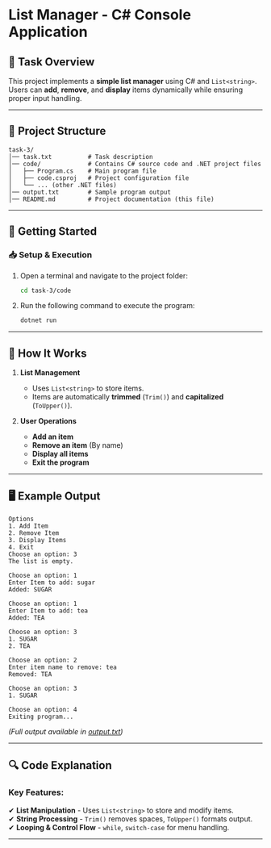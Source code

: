
# List Manager - C# Console Application

## 📌 Task Overview
This project implements a **simple list manager** using C# and `List<string>`.  
Users can **add**, **remove**, and **display** items dynamically while ensuring proper input handling.  

---

## 📁 Project Structure
```
task-3/
│── task.txt          # Task description
│── code/             # Contains C# source code and .NET project files
│   ├── Program.cs    # Main program file
│   ├── code.csproj   # Project configuration file
│   └── ... (other .NET files)
│── output.txt        # Sample program output
│── README.md         # Project documentation (this file)
```

---

## 🚀 Getting Started

### **📥 Setup & Execution**
1. Open a terminal and navigate to the project folder:
   ```sh
   cd task-3/code
   ```
2. Run the following command to execute the program:
   ```sh
   dotnet run
   ```

---

## 📜 How It Works
1. **List Management**
   - Uses `List<string>` to store items.
   - Items are automatically **trimmed** (`Trim()`) and **capitalized** (`ToUpper()`).

2. **User Operations**
   - **Add an item**  
   - **Remove an item** (By name)
   - **Display all items**
   - **Exit the program**

---

## 🖥️ Example Output
```
Options
1. Add Item
2. Remove Item
3. Display Items
4. Exit
Choose an option: 3
The list is empty.

Choose an option: 1
Enter Item to add: sugar
Added: SUGAR

Choose an option: 1
Enter Item to add: tea
Added: TEA

Choose an option: 3
1. SUGAR
2. TEA

Choose an option: 2
Enter item name to remove: tea
Removed: TEA

Choose an option: 3
1. SUGAR

Choose an option: 4
Exiting program...
```
_(Full output available in [output.txt](output.txt))_

---

## 🔍 Code Explanation

### **Key Features:**
✔ **List Manipulation** - Uses `List<string>` to store and modify items.  
✔ **String Processing** - `Trim()` removes spaces, `ToUpper()` formats output.  
✔ **Looping & Control Flow** - `while`, `switch-case` for menu handling.  

---